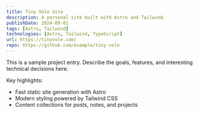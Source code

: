 ```yaml
---
title: Tiny Vole Site
description: A personal site built with Astro and Tailwind.
publishDate: 2024-09-01
tags: [Astro, Tailwind]
technologies: [Astro, Tailwind, TypeScript]
url: https://tinyvole.com/
repo: https://github.com/example/tiny-vole
---
```


This is a sample project entry. Describe the goals, features, and interesting technical decisions here.

Key highlights:

- Fast static site generation with Astro
- Modern styling powered by Tailwind CSS
- Content collections for posts, notes, and projects